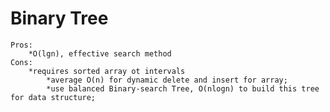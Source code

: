 # Binary Tree
	Pros:
		*O(lgn), effective search method
	Cons:
		*requires sorted array ot intervals
			*average O(n) for dynamic delete and insert for array;
			*use balanced Binary-search Tree, O(nlogn) to build this tree for data structure;
